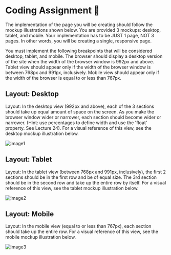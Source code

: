 # Coding Assignment :rocket:

The implementation of the page you will be creating should follow the mockup illustrations shown below. You are provided 3 mockups: desktop, tablet, and mobile. Your implementation has to be JUST 1 page, NOT 3 pages. In other words, you will be creating a single, responsive page.

You must implement the following breakpoints that will be considered desktop, tablet, and mobile. The browser should display a desktop version of the site when the width of the browser window is 992px and above. Tablet view should appear only if the width of the browser window is between 768px and 991px, inclusively. Mobile view should appear only if the width of the browser is equal to or less than 767px.

## Layout: Desktop
Layout: In the desktop view (992px and above), each of the 3 sections should take up equal amount of space on the screen. As you make the browser window wider or narrower, each section should become wider or narrower. (Hint: use percentages to define width and use the 'float' property. See Lecture 24). For a visual reference of this view, see the desktop mockup illustration below.

![image1](https://github.com/jhu-ep-coursera/fullstack-course4/blob/master/assignments/assignment2/images/desktop.png)

## Layout: Tablet

Layout: In the tablet view (between 768px and 991px, inclusively), the first 2 sections should be in the first row and be of equal size. The 3rd section should be in the second row and take up the entire row by itself. For a visual reference of this view, see the tablet mockup illustration below.

![image2](https://github.com/jhu-ep-coursera/fullstack-course4/blob/master/assignments/assignment2/images/tablet.png)

## Layout: Mobile

Layout: In the mobile view (equal to or less than 767px), each section should take up the entire row. For a visual reference of this view, see the mobile mockup illustration below.

![image3](https://github.com/jhu-ep-coursera/fullstack-course4/blob/master/assignments/assignment2/images/mobile.png)